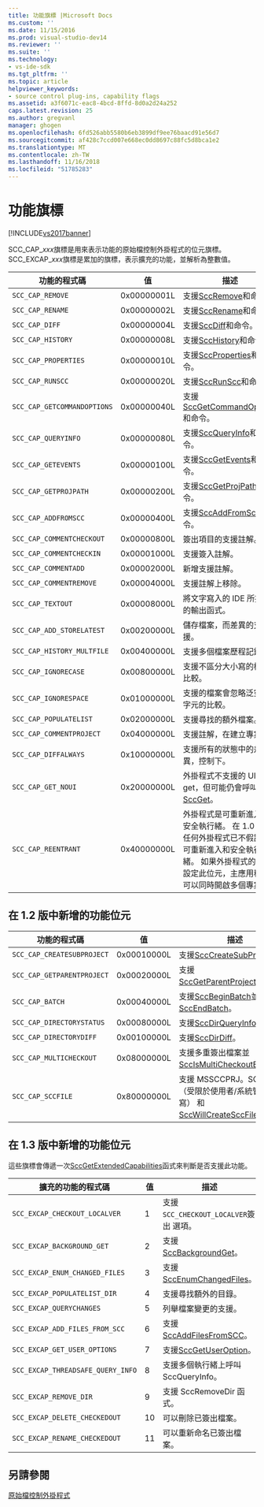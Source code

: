 ```yaml
---
title: 功能旗標 |Microsoft Docs
ms.custom: ''
ms.date: 11/15/2016
ms.prod: visual-studio-dev14
ms.reviewer: ''
ms.suite: ''
ms.technology:
- vs-ide-sdk
ms.tgt_pltfrm: ''
ms.topic: article
helpviewer_keywords:
- source control plug-ins, capability flags
ms.assetid: a3f6071c-eac8-4bcd-8ffd-8d0a2d24a252
caps.latest.revision: 25
ms.author: gregvanl
manager: ghogen
ms.openlocfilehash: 6fd526abb5580b6eb3899df9ee76baacd91e56d7
ms.sourcegitcommit: af428c7ccd007e668ec0dd8697c88fc5d8bca1e2
ms.translationtype: MT
ms.contentlocale: zh-TW
ms.lasthandoff: 11/16/2018
ms.locfileid: "51785283"
---
```

# <a name="capability-flags"></a>功能旗標
[!INCLUDE[vs2017banner](../includes/vs2017banner.md)]

SCC_CAP_*xxx*旗標是用來表示功能的原始檔控制外掛程式的位元旗標。 SCC_EXCAP_*xxx*旗標是累加的旗標，表示擴充的功能，並解析為整數值。  
  
|功能的程式碼|值|描述|  
|---------------------|-----------|-----------------|  
|`SCC_CAP_REMOVE`|0x00000001L|支援[SccRemove](../extensibility/sccremove-function.md)和命令。|  
|`SCC_CAP_RENAME`|0x00000002L|支援[SccRename](../extensibility/sccrename-function.md)和命令。|  
|`SCC_CAP_DIFF`|0x00000004L|支援[SccDiff](../extensibility/sccdiff-function.md)和命令。|  
|`SCC_CAP_HISTORY`|0x00000008L|支援[SccHistory](../extensibility/scchistory-function.md)和命令。|  
|`SCC_CAP_PROPERTIES`|0x00000010L|支援[SccProperties](../extensibility/sccproperties-function.md)和命令。|  
|`SCC_CAP_RUNSCC`|0x00000020L|支援[SccRunScc](../extensibility/sccrunscc-function.md)和命令。|  
|`SCC_CAP_GETCOMMANDOPTIONS`|0x00000040L|支援[SccGetCommandOptions](../extensibility/sccgetcommandoptions-function.md)和命令。|  
|`SCC_CAP_QUERYINFO`|0x00000080L|支援[SccQueryInfo](../extensibility/sccqueryinfo-function.md)和命令。|  
|`SCC_CAP_GETEVENTS`|0x00000100L|支援[SccGetEvents](../extensibility/sccgetevents-function.md)和命令。|  
|`SCC_CAP_GETPROJPATH`|0x00000200L|支援[SccGetProjPath](../extensibility/sccgetprojpath-function.md)和命令。|  
|`SCC_CAP_ADDFROMSCC`|0x00000400L|支援[SccAddFromScc](../extensibility/sccaddfromscc-function.md)和命令。|  
|`SCC_CAP_COMMENTCHECKOUT`|0x00000800L|簽出項目的支援註解。|  
|`SCC_CAP_COMMENTCHECKIN`|0x00001000L|支援簽入註解。|  
|`SCC_CAP_COMMENTADD`|0x00002000L|新增支援註解。|  
|`SCC_CAP_COMMENTREMOVE`|0x00004000L|支援註解上移除。|  
|`SCC_CAP_TEXTOUT`|0x00008000L|將文字寫入的 IDE 所提供的輸出函式。|  
|`SCC_CAP_ADD_STORELATEST`|0x00200000L|儲存檔案，而差異的支援。|  
|`SCC_CAP_HISTORY_MULTFILE`|0x00400000L|支援多個檔案歷程記錄。|  
|`SCC_CAP_IGNORECASE`|0x00800000L|支援不區分大小寫的檔案比較。|  
|`SCC_CAP_IGNORESPACE`|0x01000000L|支援的檔案會忽略泛空白字元的比較。|  
|`SCC_CAP_POPULATELIST`|0x02000000L|支援尋找的額外檔案。|  
|`SCC_CAP_COMMENTPROJECT`|0x04000000L|支援註解，在建立專案。|  
|`SCC_CAP_DIFFALWAYS`|0x10000000L|支援所有的狀態中的差異，控制下。|  
|`SCC_CAP_GET_NOUI`|0x20000000L|外掛程式不支援的 UI get，但可能仍會呼叫 IDE [SccGet](../extensibility/sccget-function.md)。|  
|`SCC_CAP_REENTRANT`|0x40000000L|外掛程式是可重新進入和安全執行緒。 在 1.0 版，任何外掛程式已不假設為可重新進入和安全執行緒。 如果外掛程式的 1.1 設定此位元，主應用程式可以同時開啟多個專案。|  
  
## <a name="capability-bits-added-in-version-12"></a>在 1.2 版中新增的功能位元  
  
|功能的程式碼|值|描述|  
|---------------------|-----------|-----------------|  
|`SCC_CAP_CREATESUBPROJECT`|0x00010000L|支援[SccCreateSubProject](../extensibility/scccreatesubproject-function.md)。|  
|`SCC_CAP_GETPARENTPROJECT`|0x00020000L|支援[SccGetParentProjectPath](../extensibility/sccgetparentprojectpath-function.md)。|  
|`SCC_CAP_BATCH`|0x00040000L|支援[SccBeginBatch](../extensibility/sccbeginbatch-function.md)並[SccEndBatch](../extensibility/sccendbatch-function.md)。|  
|`SCC_CAP_DIRECTORYSTATUS`|0x00080000L|支援[SccDirQueryInfo](../extensibility/sccdirqueryinfo-function.md)。|  
|`SCC_CAP_DIRECTORYDIFF`|0x00100000L|支援[SccDirDiff](../extensibility/sccdirdiff-function.md)。|  
|`SCC_CAP_MULTICHECKOUT`|0x08000000L|支援多重簽出檔案並[SccIsMultiCheckoutEnabled](../extensibility/sccismulticheckoutenabled-function.md)。|  
|`SCC_CAP_SCCFILE`|0x80000000L|支援 MSSCCPRJ。SCC 檔案 （受限於使用者/系統管理員覆寫） 和[SccWillCreateSccFile](../extensibility/sccwillcreatesccfile-function.md)。|  
  
## <a name="capability-bits-added-in-version-13"></a>在 1.3 版中新增的功能位元  
 這些旗標會傳遞一次[SccGetExtendedCapabilities](../extensibility/sccgetextendedcapabilities-function.md)函式來判斷是否支援此功能。  
  
|擴充的功能的程式碼|值|描述|  
|------------------------------|-----------|-----------------|  
|`SCC_EXCAP_CHECKOUT_LOCALVER`|1|支援`SCC_CHECKOUT_LOCALVER`簽出 選項。|  
|`SCC_EXCAP_BACKGROUND_GET`|2|支援[SccBackgroundGet](../extensibility/sccbackgroundget-function.md)。|  
|`SCC_EXCAP_ENUM_CHANGED_FILES`|3|支援[SccEnumChangedFiles](../extensibility/sccenumchangedfiles-function.md)。|  
|`SCC_EXCAP_POPULATELIST_DIR`|4|支援尋找額外的目錄。|  
|`SCC_EXCAP_QUERYCHANGES`|5|列舉檔案變更的支援。|  
|`SCC_EXCAP_ADD_FILES_FROM_SCC`|6|支援[SccAddFilesFromSCC](../extensibility/sccaddfilesfromscc-function.md)。|  
|`SCC_EXCAP_GET_USER_OPTIONS`|7|支援[SccGetUserOption](../extensibility/sccgetuseroption-function.md)。|  
|`SCC_EXCAP_THREADSAFE_QUERY_INFO`|8|支援多個執行緒上呼叫 SccQueryInfo。|  
|`SCC_EXCAP_REMOVE_DIR`|9|支援 SccRemoveDir 函式。|  
|`SCC_EXCAP_DELETE_CHECKEDOUT`|10|可以刪除已簽出檔案。|  
|`SCC_EXCAP_RENAME_CHECKEDOUT`|11|可以重新命名已簽出檔案。|  
  
## <a name="see-also"></a>另請參閱  
 [原始檔控制外掛程式](../extensibility/source-control-plug-ins.md)

